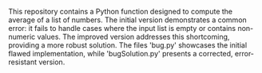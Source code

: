 This repository contains a Python function designed to compute the average of a list of numbers. The initial version demonstrates a common error: it fails to handle cases where the input list is empty or contains non-numeric values.  The improved version addresses this shortcoming, providing a more robust solution.  The files 'bug.py' showcases the initial flawed implementation, while 'bugSolution.py' presents a corrected, error-resistant version.